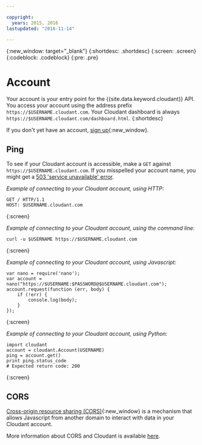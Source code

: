 ```yaml
---

copyright:
  years: 2015, 2016
lastupdated: "2016-11-14"

---
```

{:new_window: target="_blank"}
{:shortdesc: .shortdesc}
{:screen: .screen}
{:codeblock: .codeblock}
{:pre: .pre}

# Account

Your account is your entry point for the {{site.data.keyword.cloudant}} API.
You access your account using the address prefix
`https://$USERNAME.cloudant.com`.
Your Cloudant dashboard is always
`https://$USERNAME.cloudant.com/dashboard.html`.
{:shortdesc}

If you don't yet have an account, [sign up](https://cloudant.com/sign-up/){:new_window}.

## Ping

To see if your Cloudant account is accessible,
make a `GET` against `https://$USERNAME.cloudant.com`.
If you misspelled your account name,
you might get a [503 'service unavailable' error](/docs/api/http.html#503).

_Example of connecting to your Cloudant account, using HTTP:_

```
GET / HTTP/1.1
HOST: $USERNAME.cloudant.com
```
{:screen}

_Example of connecting to your Cloudant account, using the command line:_

```
curl -u $USERNAME https://$USERNAME.cloudant.com
```
{:screen}

_Example of connecting to your Cloudant account, using Javascript:_

```
var nano = require('nano');
var account = nano("https://$USERNAME:$PASSWORD@$USERNAME.cloudant.com");
account.request(function (err, body) {
	if (!err) {
		console.log(body);
	}
});
```
{:screen}

_Example of connecting to your Cloudant account, using Python:_

```
import cloudant
account = cloudant.Account(USERNAME)
ping = account.get()
print ping.status_code
# Expected return code: 200
```
{:screen}

## CORS

[Cross-origin resource sharing (CORS)](http://www.w3.org/TR/cors/){:new_window} is a
mechanism that allows Javascript from another domain to interact with data in
your Cloudant account.

More information about CORS and Cloudant is available [here](/docs/api/cors.html).
